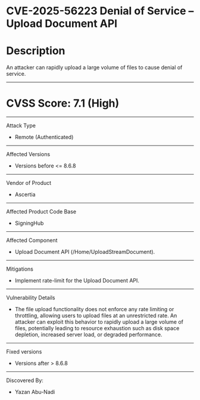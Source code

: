 # CVE-2025-56223 Denial of Service – Upload Document API 

# Description

An attacker can rapidly upload a large volume of files to cause denial of service.

 ------------------------------------------

  
# CVSS Score: 7.1 (High)

------------------------------------------
 Attack Type

 * Remote (Authenticated)
   
------------------------------------------

 Affected Versions

* Versions before <= 8.6.8

------------------------------------------
 Vendor of Product

*  Ascertia

 ------------------------------------------

  Affected Product Code Base
  
* SigningHub

 ------------------------------------------

  Affected Component
  
* Upload Document API (/Home/UploadStreamDocument).

 ------------------------------------------ 
 
 Mitigations

* Implement rate-limit for the Upload Document API.
  
------------------------------------------
Vulnerability Details

* The file upload functionality does not enforce any rate limiting or throttling, allowing users to upload files at an unrestricted rate. An attacker can exploit this behavior to rapidly upload a large volume of files, potentially leading to resource exhaustion such as disk space depletion, increased server load, or degraded performance.

------------------------------------------

 Fixed versions
 *  Versions after > 8.6.8 
 
------------------------------------------

 Discovered By:
 * Yazan Abu-Nadi
